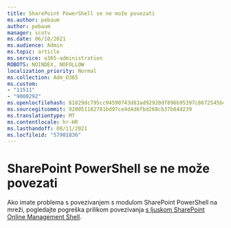 ```yaml
---
title: SharePoint PowerShell se ne može povezati
ms.author: pebaum
author: pebaum
manager: scotv
ms.date: 06/10/2021
ms.audience: Admin
ms.topic: article
ms.service: o365-administration
ROBOTS: NOINDEX, NOFOLLOW
localization_priority: Normal
ms.collection: Adm_O365
ms.custom:
- "11511"
- "9000292"
ms.openlocfilehash: 61829dc795cc94590743d83ad92920df896b95397c8672545b4894cd1d098e90
ms.sourcegitcommit: 920051182781bd97ce4d4d6fbd268cb37b84d239
ms.translationtype: MT
ms.contentlocale: hr-HR
ms.lasthandoff: 08/11/2021
ms.locfileid: "57901836"
---
```

# <a name="sharepoint-powershell-unable-to-connect"></a>SharePoint PowerShell se ne može povezati

Ako imate problema s povezivanjem s modulom SharePoint PowerShell na mreži, pogledajte pogreška prilikom povezivanja [s ljuskom SharePoint Online Management Shell](https://docs.microsoft.com/sharepoint/troubleshoot/administration/errors-connecting-to-management-shell).
